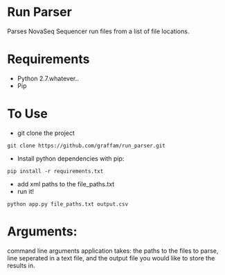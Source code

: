 # Run Parser
Parses NovaSeq Sequencer run files from a list of file locations.

# Requirements
* Python 2.7.whatever..
* Pip

# To Use
* git clone the project
```
git clone https://github.com/graffam/run_parser.git
```
* Install python dependencies with pip:
```
pip install -r requirements.txt
```
* add xml paths to the file_paths.txt
* run it!
```
python app.py file_paths.txt output.csv
```

# Arguments:
command line arguments application takes:
the paths to the files to parse, line seperated in a text file, and the output
file you would like to store the results in.
